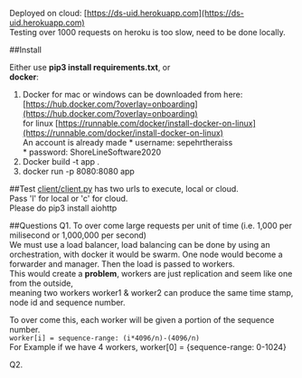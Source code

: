 Deployed on cloud: [https://ds-uid.herokuapp.com](https://ds-uid.herokuapp.com)  
Testing over 1000 requests on heroku is too slow, need to be done locally.

##Install 

Either use **pip3 install requirements.txt**, or   
 **docker**:  
  
  1. Docker for mac or windows can be downloaded from here: [https://hub.docker.com/?overlay=onboarding](https://hub.docker.com/?overlay=onboarding)  
for linux [https://runnable.com/docker/install-docker-on-linux](https://runnable.com/docker/install-docker-on-linux)  
An account is already made
 	* username: sepehrtheraiss   
 	* password: ShoreLineSoftware2020  
 2. Docker build -t app .
 3. docker run -p 8080:8080 app
 
##Test
[client/client.py](client/client.py) has two urls to execute, local or cloud.   
Pass 'l' for local or 'c' for cloud.  
Please do pip3 install aiohttp



##Questions
Q1. To over come large requests per unit of time (i.e. 1,000 per milisecond or 1,000,000 per second)  
We must use a load balancer, load balancing can be done by using an orchestration, with docker it would be swarm.  One node would become a forwarder and manager. Then the load is passed to workers.   
This would create a **problem**, workers are just replication and seem like one from the outside,   
meaning two workers worker1 & worker2 can produce the same time stamp, node id and sequence number.  

To over come this, each worker will be given a portion of the sequence number.  
`worker[i] = sequence-range: (i*4096/n)-(4096/n)`  
For Example if we have 4 workers, worker[0] = {sequence-range: 0-1024} 

Q2.  

